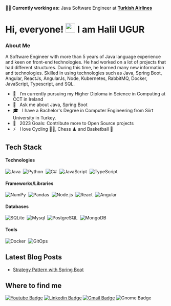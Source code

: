 **🧑‍💼 Currently working as:** Java Software Engineer at <a href="https://thy.com/" target="_blank"><b>Turkish Airlines</b></a>

# Hi, everyone! <img src="https://raw.githubusercontent.com/MartinHeinz/MartinHeinz/master/wave.gif" width="30px"> I am Halil UGUR

### About Me 
A Software Engineer with more than 5 years of Java language experience and keen on front-end technologies. He had worked on a lot of projects that had different structures. During this time, he learned many new information and technologies. Skilled in using technologies such as Java, Spring Boot, Angular, ReactJs, AngularJs, Node, Kubernetes, RabbitMQ, Docker, JavaScript, Typescript, and SQL.
- 🔭 &nbsp; I’m currently pursuing my Higher Diploma in Science in Computing at CCT in Ireland
- 💬 &nbsp; Ask me about Java, Spring Boot
- 🎓 &nbsp; I have a Bachelor's Degree in Computer Engineering from Siirt University in Turkey.
- 🥅 &nbsp; 2023 Goals: Contribute more to Open Source projects
- ⚡ &nbsp; I love Cycling 🚴‍♂️, Chess ♟️ and Basketball 🏀

## Tech Stack
#### Technologies
![Java](https://img.shields.io/badge/-Java-05122A?style=flat&logo=openJDK)&nbsp;
![Python](https://img.shields.io/badge/-Python-05122A?style=flat&logo=python)&nbsp;
![C#](https://img.shields.io/badge/-C%23-05122A?style=flat&logo=csharp)&nbsp;
![JavaScript](https://img.shields.io/badge/-JavaScript-05122A?style=flat&logo=javascript)&nbsp;
![TypeScript](https://img.shields.io/badge/-TypeScript-05122A?style=flat&logo=typescript)&nbsp;


#### Frameworks/Libraries
![NumPy](https://img.shields.io/badge/-NumPy-05122A?style=flat&logo=NumPy)&nbsp;
![Pandas](https://img.shields.io/badge/-Pandas-05122A?style=flat&logo=Pandas)&nbsp;
![Node.js](https://img.shields.io/badge/-Node.js-05122A?style=flat&logo=Node.js)&nbsp;
![React](https://img.shields.io/badge/-React-05122A?style=flat&logo=React)&nbsp;
![Angular](https://img.shields.io/badge/-Angular-05122A?style=flat&logo=Angular)&nbsp;

#### Databases
![SQLite](https://img.shields.io/badge/-SQLite-05122A?style=flat&logo=SQLite)&nbsp;
![Mysql](https://img.shields.io/badge/-Mysql-05122A?style=flat&logo=Mysql)&nbsp;
![PostgreSQL](https://img.shields.io/badge/-PostgreSQL-05122A?style=flat&logo=PostgreSQL)&nbsp;
![MongoDB](https://img.shields.io/badge/-MongoDB-05122A?style=flat&logo=MongoDB)&nbsp;

#### Tools
![Docker](https://img.shields.io/badge/-Docker-05122A?style=flat&logo=Docker)&nbsp;
![GitOps](https://img.shields.io/badge/-GitOps-05122A?style=flat&logo=gitlab)&nbsp;


## Latest Blog Posts
<!-- BLOG-POST-LIST:START -->
- [Strategy Pattern with Spring Boot](https://medium.com/@halilugur/strategy-pattern-with-spring-boot-4704218c65ed)
<!-- BLOG-POST-LIST:END -->

## Where to find me
[![Youtube Badge](https://img.shields.io/badge/-Halil%20U%C4%9EUR-red?style=flat-square&labelColor=red&logo=youtube&logoColor=white&link=https://www.youtube.com/channel/UC8Z8vYrT3MUxTs5GgPM2ZoA)](https://www.youtube.com/channel/UC8Z8vYrT3MUxTs5GgPM2ZoA) [![Linkedin Badge](https://img.shields.io/badge/-halilugur-blue?style=flat-square&logo=Linkedin&logoColor=white&link=https://www.linkedin.com/in/halilugur/)](https://www.linkedin.com/in/halilugur/) 
[![Gmail Badge](https://img.shields.io/badge/-mr.halilugur@gmail.com-c14438?style=flat-square&logo=Gmail&logoColor=white&link=mailto:mr.halilugur@gmail.com)](mailto:mr.halilugur@gmail.com) ![Gnome Badge](https://img.shields.io/badge/-Halil%20U%C4%9EUR-black?style=flat-square&labelColor=black&logo=gnome&logoColor=white&link=https://www.ugurhalil.com)
